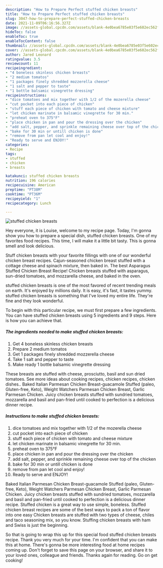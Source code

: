 ```yaml
---
description: "How to Prepare Perfect stuffed chicken breasts"
title: "How to Prepare Perfect stuffed chicken breasts"
slug: 3047-how-to-prepare-perfect-stuffed-chicken-breasts
date: 2021-11-09T06:16:56.327Z
image: //assets-global.cpcdn.com/assets/blank-4e0bea6785e03f5e602ec562f230caae08da540cada707380b4fe1bbebba43da.png
hideToc: false
enableToc: true
enableTocContent: false
thumbnail: //assets-global.cpcdn.com/assets/blank-4e0bea6785e03f5e602ec562f230caae08da540cada707380b4fe1bbebba43da.png
cover: //assets-global.cpcdn.com/assets/blank-4e0bea6785e03f5e602ec562f230caae08da540cada707380b4fe1bbebba43da.png
author: Jared Leonard
ratingvalue: 3.5
reviewcount: 11
recipeingredient:
- "4 boneless skinless chicken breasts"
- "2 medium tomatos"
- "1 packages finely shredded mozzerella cheese"
- "1 salt and pepper to taste"
- "1 bottle balsamic vinegrette dressing"
recipeinstructions:
- "dice tomatoes and mix together with 1/2 of the mozerella cheese"
- "cut pocket into each piece of chicken"
- "stuff each piece of chicken with tomato and cheese mixture"
- "let chicken marinate in balsamic vinegrette for 30 min."
- "preheat oven to 375°F"
- "place chicken in pan and pour the dressing over the chicken"
- "add salt, pepper, and sprinkle remaining cheese over top of the chicken"
- "bake for 30 min or untill chicken is done"
- "remove from pan let cool and enjoy!"
- "Ready to serve and ENJOY!"
categories:
- Recipe
tags:
- stuffed
- chicken
- breasts

katakunci: stuffed chicken breasts 
nutrition: 196 calories
recipecuisine: American
preptime: "PT38M"
cooktime: "PT36M"
recipeyield: "1"
recipecategory: Lunch

---
```



![stuffed chicken breasts](//assets-global.cpcdn.com/assets/blank-4e0bea6785e03f5e602ec562f230caae08da540cada707380b4fe1bbebba43da.png)

Hey everyone, it is Louise, welcome to my recipe page. Today, I'm gonna show you how to prepare a special dish, stuffed chicken breasts. One of my favorites food recipes. This time, I will make it a little bit tasty. This is gonna smell and look delicious.

Stuff chicken breasts with your favorite fillings with one of our wonderful chicken breast recipes. Cajun-seasoned chicken breast stuffed with a cottage cheese and spinach mixture, then baked in. The best Asparagus Stuffed Chicken Breast Recipe! Chicken breasts stuffed with asparagus, sun-dried tomatoes, and mozzarella cheese, and baked in the oven.

stuffed chicken breasts is one of the most favored of recent trending meals on earth. It's enjoyed by millions daily. It is easy, it's fast, it tastes yummy. stuffed chicken breasts is something that I've loved my entire life. They're fine and they look wonderful.


To begin with this particular recipe, we must first prepare a few ingredients. You can have stuffed chicken breasts using 5 ingredients and 9 steps. Here is how you can achieve that.

<!--inarticleads1-->

##### The ingredients needed to make stuffed chicken breasts:

1. Get 4 boneless skinless chicken breasts
1. Prepare 2 medium tomatos
1. Get 1 packages finely shredded mozzerella cheese
1. Take 1 salt and pepper to taste
1. Make ready 1 bottle balsamic vinegrette dressing


These breasts are stuffed with cheese, prosciutto, basil and sun dried tomatoes. See more ideas about cooking recipes, chicken recipes, chicken dishes.. Baked Italian Parmesan Chicken Breast-guacamole Stuffed (paleo, Gluten-free, Keto), Weight Watchers Parmesan Chicken Breast, Garlic Parmesan Chicken. Juicy chicken breasts stuffed with sundried tomatoes, mozzarella and basil and pan-fried until cooked to perfection is a delicious dinner recipe. 

<!--inarticleads2-->

##### Instructions to make stuffed chicken breasts:

1. dice tomatoes and mix together with 1/2 of the mozerella cheese
1. cut pocket into each piece of chicken
1. stuff each piece of chicken with tomato and cheese mixture
1. let chicken marinate in balsamic vinegrette for 30 min.
1. preheat oven to 375°F
1. place chicken in pan and pour the dressing over the chicken
1. add salt, pepper, and sprinkle remaining cheese over top of the chicken
1. bake for 30 min or untill chicken is done
1. remove from pan let cool and enjoy!
1. Ready to serve and ENJOY!

Baked Italian Parmesan Chicken Breast-guacamole Stuffed (paleo, Gluten-free, Keto), Weight Watchers Parmesan Chicken Breast, Garlic Parmesan Chicken. Juicy chicken breasts stuffed with sundried tomatoes, mozzarella and basil and pan-fried until cooked to perfection is a delicious dinner recipe. Stuffed chicken is a great way to use simple, boneless. Stuffed chicken breast recipes are some of the best ways to pack a ton of flavor into one easy Chicken breasts are stuffed with two types of cheese, chiles and taco seasoning mix, so you know. Stuffing chicken breasts with ham and Swiss is just the beginning. 

So that is going to wrap this up for this special food stuffed chicken breasts recipe. Thank you very much for your time. I'm confident that you can make this at home. There's gonna be more interesting food at home recipes coming up. Don't forget to save this page on your browser, and share it to your loved ones, colleague and friends. Thanks again for reading. Go on get cooking!
